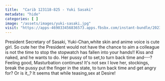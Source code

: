 ```yaml
---
title:  "Carib 123118-825 - Yuki Sasaki"
metadate: "hide"
categories: [ ]
image: "/assets/images/yuki-sasaki.jpg"
visit: "https://apps-469033456836573.apps.fbsbx.com/instant-bundle/2023656197691673/1548007458633784/index.html?url=https://video.xx.fbcdn.net/v/t42.9040-2/10000000_373063093456123_5037133865177579520_n.mp4?_nc_cat=108&efg=eyJybHIiOjE1MDAsInJsYSI6NDA5NiwidmVuY29kZV90YWciOiJzdmVfaGQifQ%3D%3D&rl=1500&vabr=870&_nc_ht=video.xx&oh=46c58bf7c98bb56cd09fa51e3602f4af&oe=5C32D39D"
---
```

President Secretary of Sasaki, Yuki-Chan,white skin and anime voice is cute girl. So cute her the President would not have the chance to aim a colleague is not the time to stop the stopwatch has fallen into your hands!! Kiss and naked, and he wants to do. Her pussy of to set,to turn back time and---? Feeling good, Masturbation continues! It's not sex I love her, stockings, break the pussy put the finger in the state, to turn back time and get angry for? Or is it,,? It seems that while teasing,sex at Desire!
